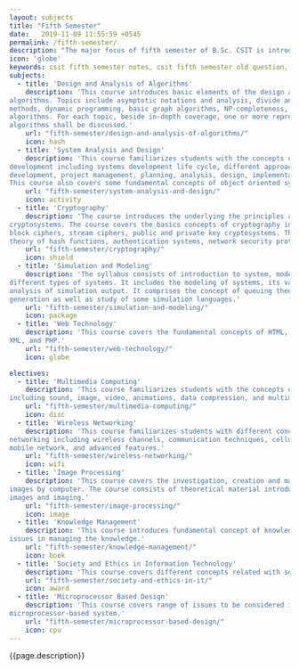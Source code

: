 ```yaml
---
layout: subjects
title: "Fifth Semester"
date:   2019-11-09 11:55:59 +0545
permalink: /fifth-semester/
description: "The major focus of fifth semester of B.Sc. CSIT is introduction to basic elements of design and analysis of computer algorithms, software development cycle, underlying principles and design of cryptosystems, modeling and simulation of different types of systems, fundamental concepts of web development, multimedia and image processing."
icon: 'globe'
keywords: csit fifth semester notes, csit fifth semester old question, csit fifth semester syllabus, csit fifth semester microsyllabus, csit fifth semester old question solutions
subjects:
  - title: 'Design and Analysis of Algorithms'
    description: 'This course introduces basic elements of the design and analysis of computer
algorithms. Topics include asymptotic notations and analysis, divide and conquer strategy, greedy
methods, dynamic programming, basic graph algorithms, NP-completeness, and approximation
algorithms. For each topic, beside in-depth coverage, one or more representative problems and their
algorithms shall be discussed.'
    url: "fifth-semester/design-and-analysis-of-algorithms/"
    icon: hash
  - title: 'System Analysis and Design'
    description: 'This course familiarizes students with the concepts of information systems
development including systems development life cycle, different approaches to systems
development, project management, planning, analysis, design, implementation and maintenance.
This course also covers some fundamental concepts of object oriented systems analysis and design.'
    url: "fifth-semester/system-analysis-and-design/"
    icon: activity
  - title: 'Cryptography'
    description: 'The course introduces the underlying the principles and design of
cryptosystems. The course covers the basics concepts of cryptography including: traditional ciphers,
block ciphers, stream ciphers, public and private key cryptosystems. The course also includes the
theory of hash functions, authentication systems, network security protocols and malicious logic.'
    url: "fifth-semester/cryptography/"
    icon: shield
  - title: 'Simulation and Modeling'
    description: 'The syllabus consists of introduction to system, modeling and simulation of
different types of systems. It includes the modeling of systems, its validation, verification and
analysis of simulation output. It comprises the concept of queuing theory, random number
generation as well as study of some simulation languages.'
    url: "fifth-semester/simulation-and-modeling/"
    icon: package
  - title: 'Web Technology'
    description: 'This course covers the fundamental concepts of HTML, CSS, JavaScript,
XML, and PHP.'
    url: "fifth-semester/web-technology/"
    icon: globe

electives:
  - title: 'Multimedia Computing'
    description: 'This course familiarizes students with the concepts of multimedia computing
including sound, image, video, animations, data compression, and multimedia applications.'
    url: "fifth-semester/multimedia-computing/"
    icon: disc
  - title: 'Wireless Networking'
    description: 'This course familiarizes students with different concepts of wireless
networking including wireless channels, communication techniques, cellular communications,
mobile network, and advanced features.'
    url: "fifth-semester/wireless-networking/"
    icon: wifi
  - title: 'Image Processing'
    description: 'This course covers the investigation, creation and manipulation of digital
images by computer. The course consists of theoretical material introducing the mathematics of
images and imaging.'
    url: "fifth-semester/image-processing/"
    icon: image
  - title: 'Knowledge Management'
    description: 'This course introduces fundamental concept of knowledge and different l
issues in managing the knowledge.'
    url: "fifth-semester/knowledge-management/"
    icon: book
  - title: 'Society and Ethics in Information Technology'
    description: 'This course covers different concepts related with sociology, and social and ethical issues related with the use of Information Technology.'
    url: "fifth-semester/society-and-ethics-in-it/"
    icon: award
  - title: 'Microprocessor Based Design'
    description: 'This course covers range of issues to be considered in designing a
microprocessor-based system.'
    url: "fifth-semester/microprocessor-based-design/"
    icon: cpu
---
```

{{page.description}}